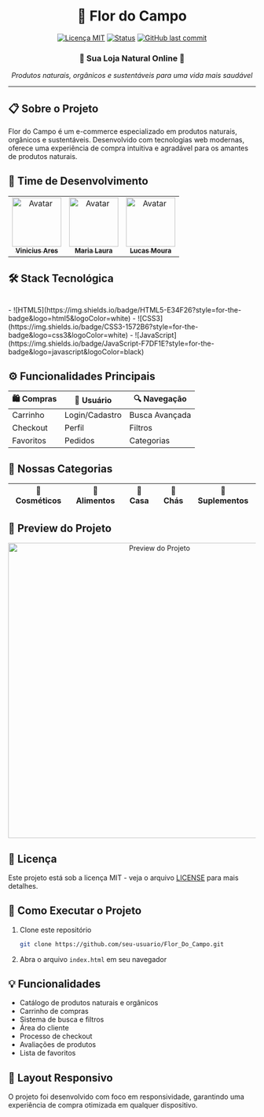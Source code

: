 <div align="center">

# 🌼 Flor do Campo
[![Licença MIT](https://img.shields.io/badge/license-MIT-green?style=flat)](./LICENSE)
[![Status](https://img.shields.io/badge/status-em%20desenvolvimento-orange?style=flat)]()
[![GitHub last commit](https://img.shields.io/github/last-commit/seu-usuario/Flor_Do_Campo?color=blue&style=flat)]()

### 🌿 Sua Loja Natural Online 🌿

<p align="center">
  <em>Produtos naturais, orgânicos e sustentáveis para uma vida mais saudável</em>
</p>

-------------------

</div>

## 📋 Sobre o Projeto

Flor do Campo é um e-commerce especializado em produtos naturais, orgânicos e sustentáveis. Desenvolvido com tecnologias web modernas, oferece uma experiência de compra intuitiva e agradável para os amantes de produtos naturais.

## 👥 Time de Desenvolvimento
<table>
  <tr>
    <td align="center">
      <a href="https://github.com/Vinii225">
        <img src="https://github.com/identicon.png" width="100px;" alt="Avatar"/><br>
        <sub><b>Vinicius Ares</b></sub>
      </a>
    </td>
    <td align="center">
      <a href="https://github.com/seu-usuario">
        <img src="https://github.com/identicon.png" width="100px;" alt="Avatar"/><br>
        <sub><b>Maria Laura</b></sub>
      </a>
    </td>
    <td align="center">
      <a href="https://github.com/seu-usuario">
        <img src="https://github.com/identicon.png" width="100px;" alt="Avatar"/><br>
        <sub><b>Lucas Moura</b></sub>
      </a>
    </td>
  </tr>
</table>

## 🛠️ Stack Tecnológica
<div style="display: inline_block"><br>
- ![HTML5](https://img.shields.io/badge/HTML5-E34F26?style=for-the-badge&logo=html5&logoColor=white)
- ![CSS3](https://img.shields.io/badge/CSS3-1572B6?style=for-the-badge&logo=css3&logoColor=white)
- ![JavaScript](https://img.shields.io/badge/JavaScript-F7DF1E?style=for-the-badge&logo=javascript&logoColor=black)
</div>

## ⚙️ Funcionalidades Principais
<div align="center">

| 🛍️ Compras | 👤 Usuário | 🔍 Navegação |
|------------|------------|--------------|
| Carrinho | Login/Cadastro | Busca Avançada |
| Checkout | Perfil | Filtros |
| Favoritos | Pedidos | Categorias |

</div>

## 🏪 Nossas Categorias
<div align="center">

| 🧴 Cosméticos | 🥗 Alimentos | 🧹 Casa | 🍵 Chás | 💊 Suplementos |
|--------------|--------------|----------|----------|----------------|

</div>

## 📱 Preview do Projeto
<div align="center">
  <img src="./preview.png" alt="Preview do Projeto" width="600px">
</div>

## 📄 Licença
Este projeto está sob a licença MIT - veja o arquivo [LICENSE](LICENSE) para mais detalhes.

## 🚀 Como Executar o Projeto
1. Clone este repositório
   ```bash
   git clone https://github.com/seu-usuario/Flor_Do_Campo.git
   ```
2. Abra o arquivo `index.html` em seu navegador

## 💡 Funcionalidades
- Catálogo de produtos naturais e orgânicos
- Carrinho de compras
- Sistema de busca e filtros
- Área do cliente
- Processo de checkout
- Avaliações de produtos
- Lista de favoritos

## 📱 Layout Responsivo
O projeto foi desenvolvido com foco em responsividade, garantindo uma experiência de compra otimizada em qualquer dispositivo.